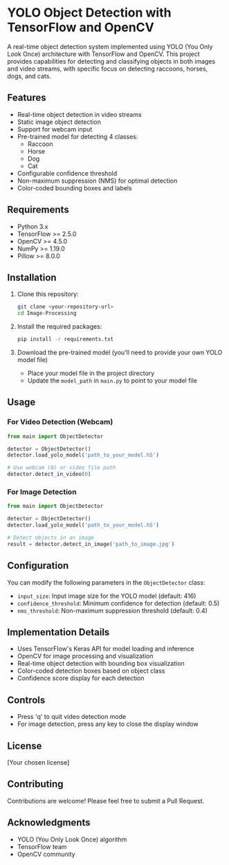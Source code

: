 # YOLO Object Detection with TensorFlow and OpenCV

A real-time object detection system implemented using YOLO (You Only Look Once) architecture with TensorFlow and OpenCV. This project provides capabilities for detecting and classifying objects in both images and video streams, with specific focus on detecting raccoons, horses, dogs, and cats.

## Features

- Real-time object detection in video streams
- Static image object detection
- Support for webcam input
- Pre-trained model for detecting 4 classes:
  - Raccoon
  - Horse
  - Dog
  - Cat
- Configurable confidence threshold
- Non-maximum suppression (NMS) for optimal detection
- Color-coded bounding boxes and labels

## Requirements

- Python 3.x
- TensorFlow >= 2.5.0
- OpenCV >= 4.5.0
- NumPy >= 1.19.0
- Pillow >= 8.0.0

## Installation

1. Clone this repository:
   ```bash
   git clone <your-repository-url>
   cd Image-Processing
   ```

2. Install the required packages:
   ```bash
   pip install -r requirements.txt
   ```

3. Download the pre-trained model (you'll need to provide your own YOLO model file)
   - Place your model file in the project directory
   - Update the `model_path` in `main.py` to point to your model file

## Usage

### For Video Detection (Webcam)

```python
from main import ObjectDetector

detector = ObjectDetector()
detector.load_yolo_model('path_to_your_model.h5')

# Use webcam (0) or video file path
detector.detect_in_video(0)
```

### For Image Detection

```python
from main import ObjectDetector

detector = ObjectDetector()
detector.load_yolo_model('path_to_your_model.h5')

# Detect objects in an image
result = detector.detect_in_image('path_to_image.jpg')
```

## Configuration

You can modify the following parameters in the `ObjectDetector` class:

- `input_size`: Input image size for the YOLO model (default: 416)
- `confidence_threshold`: Minimum confidence for detection (default: 0.5)
- `nms_threshold`: Non-maximum suppression threshold (default: 0.4)

## Implementation Details

- Uses TensorFlow's Keras API for model loading and inference
- OpenCV for image processing and visualization
- Real-time object detection with bounding box visualization
- Color-coded detection boxes based on object class
- Confidence score display for each detection

## Controls

- Press 'q' to quit video detection mode
- For image detection, press any key to close the display window

## License

[Your chosen license]

## Contributing

Contributions are welcome! Please feel free to submit a Pull Request.

## Acknowledgments

- YOLO (You Only Look Once) algorithm
- TensorFlow team
- OpenCV community